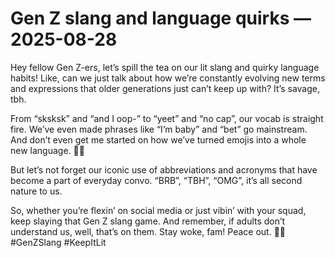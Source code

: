 # Gen Z slang and language quirks — 2025-08-28

Hey fellow Gen Z-ers, let’s spill the tea on our lit slang and quirky language habits! Like, can we just talk about how we’re constantly evolving new terms and expressions that older generations just can’t keep up with? It’s savage, tbh.

From “sksksk” and “and I oop-” to “yeet” and “no cap”, our vocab is straight fire. We’ve even made phrases like “I’m baby” and “bet” go mainstream. And don’t even get me started on how we’ve turned emojis into a whole new language. 🙌🏼

But let’s not forget our iconic use of abbreviations and acronyms that have become a part of everyday convo. “BRB”, “TBH”, “OMG”, it’s all second nature to us.

So, whether you’re flexin’ on social media or just vibin’ with your squad, keep slaying that Gen Z slang game. And remember, if adults don’t understand us, well, that’s on them. Stay woke, fam! Peace out. ✌🏼 #GenZSlang #KeepItLit